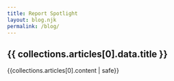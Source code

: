 ```yaml
---
title: Report Spotlight
layout: blog.njk
permalink: /blog/
---
```


<!-- {% for key, value in collections.articles[0] %}
  {{ key }}, {{value }}
{% endfor %} -->

## {{ collections.articles[0].data.title }}
{{collections.articles[0].content | safe}}

